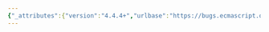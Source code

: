```yaml
---
{"_attributes":{"version":"4.4.4+","urlbase":"https://bugs.ecmascript.org/","maintainer":"dherman@mozilla.com"},"bug":{"bug_id":3620,"creation_ts":"2015-01-23 14:06:00 -0800","short_desc":"9.4.5.5 [[Set]]: Remove ToBoolean in step 2.c.i","delta_ts":"2015-02-02 18:38:50 -0800","product":"Draft for 6th Edition","component":"technical issue","version":"Rev 31: January 15, 2015 Draft","rep_platform":"All","op_sys":"All","bug_status":"RESOLVED","resolution":"FIXED","priority":"Normal","bug_severity":"normal","everconfirmed":true,"reporter":{"uid":"andrebargull","name":"André Bargull"},"assigned_to":{"uid":"allen","name":"Allen Wirfs-Brock"},"long_desc":[{"commentid":11631,"comment_count":0,"who":{"uid":"andrebargull","name":"André Bargull"},"bug_when":"2015-01-23 14:06:49 -0800","thetext":"9.4.5.5 [[Set]] ( P, V, Receiver)\n\nStep 2.c.i: ToBoolean was only needed for @@elementSet."},{"commentid":11704,"comment_count":1,"who":{"uid":"allen","name":"Allen Wirfs-Brock"},"bug_when":"2015-01-23 17:02:08 -0800","thetext":"fixed in rev32 editor's draft"},{"commentid":11943,"comment_count":2,"who":{"uid":"allen","name":"Allen Wirfs-Brock"},"bug_when":"2015-02-02 18:38:50 -0800","thetext":"fixed in rev32 draft"}]}}
---
```

